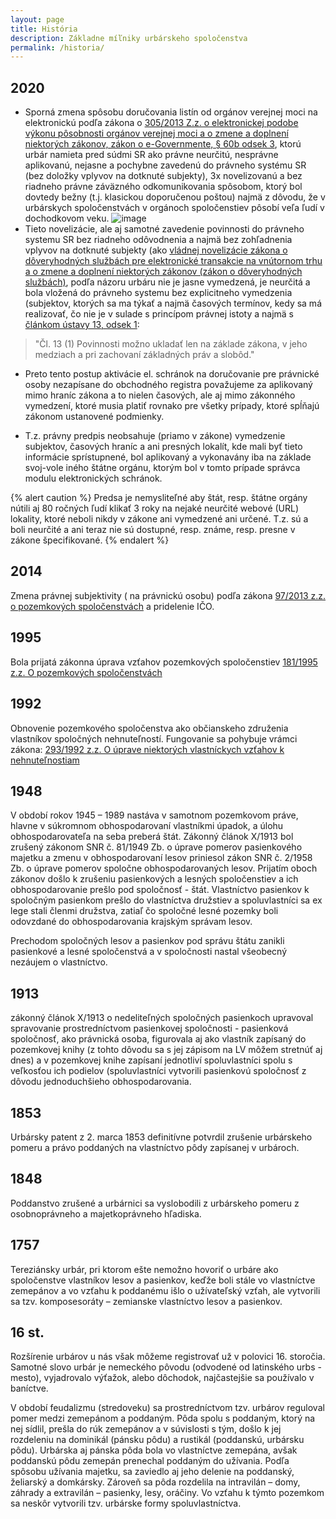 ```yaml
---
layout: page
title: História
description: Základne míľniky urbárskeho spoločenstva
permalink: /historia/
---
```

## 2020
- Sporná zmena spôsobu doručovania listín od orgánov verejnej moci na elektronickú podľa zákona o [305/2013 Z.z. o elektronickej podobe výkonu pôsobnosti orgánov verejnej moci a o zmene a doplnení niektorých zákonov, zákon o e-Governmente, § 60b odsek 3](https://www.slov-lex.sk/ezbierky-fe/pravne-predpisy/SK/ZZ/2013/305/20241001#paragraf-60b.odsek-3), ktorú urbár namieta pred súdmi SR ako právne neurčitú, nesprávne aplikovanú, nejasne a pochybne zavedenú do právneho systému SR (bez doložky vplyvov na dotknuté subjekty), 3x novelizovanú a bez riadneho právne záväzného odkomunikovania spôsobom, ktorý bol dovtedy bežny (t.j. klasickou doporučenou poštou) najmä z dôvodu, že v urbárskych spoločenstvách v orgánoch spoločenstiev pôsobí veľa ľudí v dochodkovom veku. 
![image](https://github.com/user-attachments/assets/9353d7b9-23a7-4824-9e85-d9ce35d538f7)
- Tieto novelizácie, ale aj samotné zavedenie povinnosti do právneho systemu SR bez riadneho odôvodnenia a najmä bez zohľadnenia vplyvov na dotknuté subjekty (ako [vládnej novelizácie zákona o dôveryhodných službách pre elektronické transakcie na vnútornom trhu a o zmene a doplnení niektorých zákonov (zákon o dôveryhodných službách)](https://www.nrsr.sk/web/Default.aspx?sid=zakony/cpt&ZakZborID=13&CisObdobia=7&ID=132), podľa názoru urbáru nie je jasne vymedzená, je neurčitá a bola vložená do právneho systemu bez explicitneho vymedzenia (subjektov, ktorých sa ma týkať a najmä časových termínov, kedy sa má realizovať, čo nie je v sulade s princípom právnej istoty a najmä s [článkom ústavy 13, odsek 1](https://www.slov-lex.sk/ezbierky-fe/pravne-predpisy/SK/ZZ/1992/460/vyhlasene_znenie.html#ustavnyclanok-13.odsek-1):
> "Čl. 13
>(1)
>Povinnosti možno ukladať len na základe zákona, v jeho medziach a pri zachovaní základných práv a slobôd."

- Preto tento postup aktivácie el. schránok na doručovanie pre právnické osoby nezapísane do obchodného registra považujeme za aplikovaný mimo hraníc zákona a to nielen časových, ale aj mimo zákonného vymedzení, ktoré musia platiť rovnako pre všetky prípady, ktoré spĺňajú zákonom ustanovené podmienky.

- T.z. právny predpis neobsahuje (priamo v zákone) vymedzenie subjektov, časových hraníc a ani presných lokalít, kde mali byť tieto informácie sprístupnené, bol aplikovaný a vykonavány iba na základe svoj-vole iného štátne orgánu, ktorým bol v tomto prípade správca modulu elektronických schránok.

{% alert caution %} Predsa je nemysliteľné aby štát, resp. štátne orgány nútili aj 80 ročných ľudí klikať 3 roky na nejaké neurčité webové (URL) lokality, ktoré neboli nikdy v zákone ani vymedzené ani určené. T.z. sú a boli neurčité a ani teraz nie sú dostupné, resp. známe, resp. presne v zákone špecifikované.
{% endalert %}

## 2014
Zmena právnej subjektivity ( na právnickú osobu) podľa zákona [97/2013 z.z. o pozemkových spoločenstvách](https://www.slov-lex.sk/ezbierky/pravne-predpisy/SK/ZZ/2013/97/20221101) a pridelenie IČO.

## 1995
	
Bola prijatá zákonna úprava vzťahov pozemkových spoločenstiev [181/1995 z.z. O pozemkových spoločenstvách](https://www.slov-lex.sk/ezbierky/pravne-predpisy/SK/ZZ/1995/181/vyhlasene_znenie.html)
    
## 1992

Obnovenie pozemkového spoločenstva ako občianskeho združenia vlastníkov spoločných nehnuteľností. Fungovanie sa pohybuje vrámci zákona: [293/1992 z.z. 
O úprave niektorých vlastníckych vzťahov k nehnuteľnostiam](https://www.slov-lex.sk/ezbierky/pravne-predpisy/SK/ZZ/1992/293/)
    

## 1948

V období rokov 1945 – 1989 nastáva v samotnom pozemkovom práve,  hlavne v súkromnom obhospodarovaní vlastníkmi úpadok, a úlohu obhospodarovateľa na seba preberá štát. Zákonný článok X/1913 bol zrušený zákonom SNR č. 81/1949 Zb. o úprave pomerov pasienkového majetku a zmenu v obhospodarovaní lesov priniesol zákon SNR č. 2/1958 Zb. o úprave pomerov spoločne obhospodarovaných lesov. Prijatím oboch zákonov došlo k zrušeniu pasienkových a lesných spoločenstiev a ich obhospodarovanie prešlo pod spoločnosť - štát. Vlastníctvo pasienkov k spoločným pasienkom prešlo do vlastníctva družstiev a spoluvlastníci sa ex lege stali členmi družstva, zatiaľ čo spoločné lesné pozemky boli odovzdané do obhospodarovania krajským správam lesov.

Prechodom spoločných lesov a pasienkov pod správu štátu zanikli pasienkové a lesné spoločenstvá a v spoločnosti nastal všeobecný nezáujem o vlastníctvo.


## 1913

zákonný článok X/1913 o nedeliteľných spoločných pasienkoch upravoval spravovanie prostredníctvom pasienkovej spoločnosti -  pasienková spoločnosť, ako právnická osoba, figurovala aj ako vlastník zapísaný do pozemkovej knihy (z tohto dôvodu sa s jej zápisom na LV môžem stretnúť aj dnes) a  v pozemkovej knihe zapísaní jednotliví spoluvlastníci spolu s veľkosťou ich podielov (spoluvlastníci vytvorili pasienkovú spoločnosť z dôvodu jednoduchšieho obhospodarovania.


## 1853

Urbársky patent z 2. marca 1853 definitívne potvrdil zrušenie urbárskeho pomeru a právo poddaných na vlastníctvo pôdy zapísanej v urbároch.


## 1848
Poddanstvo zrušené a urbárnici sa vyslobodili z urbárskeho pomeru z osobnoprávneho a majetkoprávneho hľadiska.
   

## 1757 

Tereziánsky urbár, pri ktorom ešte nemožno hovoriť o urbáre ako spoločenstve vlastníkov lesov a pasienkov, keďže boli stále vo vlastníctve zemepánov a vo vzťahu k poddanému išlo o užívateľský vzťah, ale vytvorili sa tzv. komposesoráty – zemianske vlastníctvo lesov a pasienkov.


## 16 st.
    
Rozšírenie urbárov u nás však môžeme registrovať už v polovici 16. storočia. Samotné slovo urbár je nemeckého pôvodu (odvodené od latinského urbs - mesto), vyjadrovalo výťažok, alebo dôchodok, najčastejšie sa používalo v baníctve. <br>
        
V období feudalizmu (stredoveku) sa prostredníctvom tzv. urbárov reguloval pomer medzi zemepánom a poddaným. Pôda spolu s poddaným, ktorý na nej sídlil, prešla do rúk zemepánov a v súvislosti s tým, došlo  k jej rozdeleniu na dominikál (pánsku pôdu) a rustikál (poddanskú, urbársku pôdu). Urbárska aj pánska pôda bola vo vlastníctve zemepána, avšak poddanskú pôdu zemepán prenechal poddaným do užívania. Podľa spôsobu užívania majetku, sa zaviedlo aj jeho delenie na poddanský, želiarský a domkársky. Zároveň sa pôda rozdelila na intravilán – domy, záhrady a extravilán – pasienky, lesy, oráčiny. Vo vzťahu k týmto pozemkom sa neskôr vytvorili tzv. urbárske formy spoluvlastníctva.</p>
